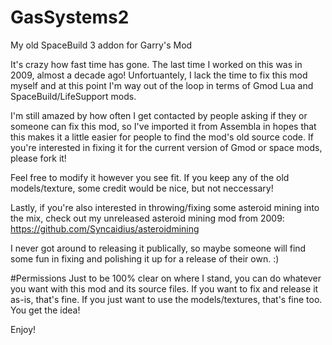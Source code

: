 # GasSystems2
My old SpaceBuild 3 addon for Garry's Mod

It's crazy how fast time has gone. The last time I worked on this was in 2009, almost a decade ago!
Unfortuantely, I lack the time to fix this mod myself and at this point I'm way out of the loop in terms of Gmod Lua and SpaceBuild/LifeSupport mods.

I'm still amazed by how often I get contacted by people asking if they or someone can fix this mod, so I've imported it from Assembla in hopes that this makes it a little easier for people to find the mod's old source code.
If you're interested in fixing it for the current version of Gmod or space mods, please fork it!

Feel free to modify it however you see fit. If you keep any of the old models/texture, some credit would be nice, but not neccessary!

Lastly, if you're also interested in throwing/fixing some asteroid mining into the mix, check out my unreleased asteroid mining mod from 2009:
https://github.com/Syncaidius/asteroidmining

I never got around to releasing it publically, so maybe someone will find some fun in fixing and polishing it up for a release of their own. :)

#Permissions
Just to be 100% clear on where I stand, you can do whatever you want with this mod and its source files. If you want to fix and release it as-is, that's fine. If you just want to use the models/textures, that's fine too. You get the idea!

Enjoy!
